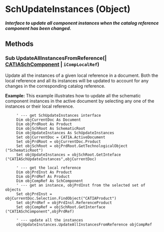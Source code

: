 # SchUpdateInstances (Object)

**_Interface to update all component instances when the catalog reference component has been changed._**

## Methods

### Sub **UpdateAllInstancesFromReference**(| [CATIASchComponent](../CATSchPlatformInterfaces/interface_SchComponent_31484.md) | `iCompLocalRef`)

   Update all the instances of a given local reference in a document. Both the local reference and all its instances will be updated to account for any changes in the corresponding catalog reference.

**Example:**      This example illustrates how to update all the schematic component instances in the active document by selecting any one of the instances or their local reference.

```VBScript
     ' --- get SchUpdateInstances interface
     Dim objCurrentDoc As Document
     Dim objPrdRoot As Product
     Dim objSchRoot As SchematicRoot
     Dim objUpdateInstances As SchUpdateInstances
     Set objCurrentDoc = CATIA.ActiveDocument
     Set objPrdRoot = objCurrentDoc.Product
     Set objSchRoot = objPrdRoot.GetTechnologicalObject ("SchematicRoot")
     Set objUpdateInstances = objSchRoot.GetInteface ("CATIASchUpdateInstances",objCurrentDoc)

     ' --- get the local reference
     Dim objPrdInst As Product
     Dim objPrdRef As Product
     Dim objCompRef As SchComponent
     ' --- get an instance, objPrdInst from the selected set of objects
     Set objPrdInst = objCurrentDoc.Selection.FindObject("CATIAProduct")
     Set objPrdRef = objPrdInst.ReferenceProduct
     Set objCompRef = objSchRoot.GetInterface ("CATIASchComponent",objPrdRef)

     ' --- update all the instances
     objUpdateInstances.UpdateAllInstancesFromReference objCompRef

```